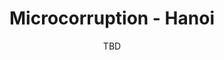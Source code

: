 ---
title: "Microcorruption - Hanoi"
date: TBD
categories: [microcorruption, reverse engineering]
tags: [microcorruption, tutorial, assembly, ctf, hanoi, walkthrough, debug, buffer overflow]
---